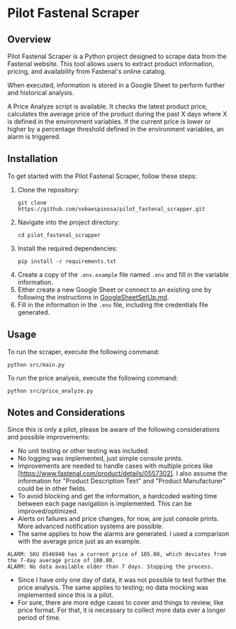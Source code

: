 # Pilot Fastenal Scraper

## Overview
Pilot Fastenal Scraper is a Python project designed to scrape data from the Fastenal website. This tool allows users to extract product information, pricing, and availability from Fastenal's online catalog.

When executed, information is stored in a Google Sheet to perform further and historical analysis.

A Price Analyze script is available. It checks the latest product price, calculates the average price of the product during the past X days where X is defined in the environment variables. If the current price is lower or higher by a percentage threshold defined in the environment variables, an alarm is triggered.

## Installation
To get started with the Pilot Fastenal Scraper, follow these steps:

1. Clone the repository:
   ```
   git clone https://github.com/sebaespinosa/pilot_fastenal_scrapper.git
   ```
2. Navigate into the project directory:
   ```
   cd pilot_fastenal_scrapper
   ```
3. Install the required dependencies:
   ```
   pip install -r requirements.txt
   ```
4. Create a copy of the `.env.example` file named `.env` and fill in the variable information.
5. Either create a new Google Sheet or connect to an existing one by following the instructions in [GoogleSheetSetUp.md](GoogleSheetSetUp.md).
6. Fill in the information in the `.env` file, including the credentials file generated.

## Usage
To run the scraper, execute the following command:
```
python src/main.py
```
To run the price analysis, execute the following command:
```
python src/price_analyze.py
```

## Notes and Considerations
Since this is only a pilot, please be aware of the following considerations and possible improvements:
- No unit testing or other testing was included.
- No logging was implemented, just simple console prints.
- Improvements are needed to handle cases with multiple prices like [https://www.fastenal.com/product/details/0557302]. I also assume the information for "Product Description Text" and "Product Manufacturer" could be in other fields.
- To avoid blocking and get the information, a hardcoded waiting time between each page navigation is implemented. This can be improved/optimized.
- Alerts on failures and price changes, for now, are just console prints. More advanced notification systems are possible.
- The same applies to how the alarms are generated. I used a comparison with the average price just as an example.
```
ALARM: SKU 0546940 has a current price of 105.00, which deviates from the 7-day average price of 100.00.
ALARM: No data available older than 7 days. Stopping the process.
```
- Since I have only one day of data, it was not possible to test further the price analysis. The same applies to testing; no data mocking was implemented since this is a pilot.
- For sure, there are more edge cases to cover and things to review, like price format. For that, it is necessary to collect more data over a longer period of time.